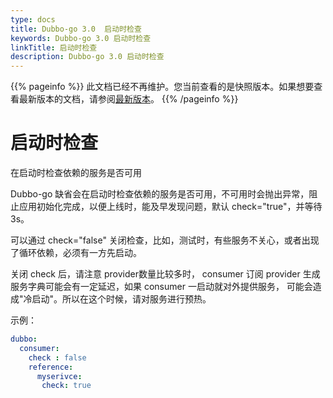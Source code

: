 ```yaml
---
type: docs
title: Dubbo-go 3.0  启动时检查
keywords: Dubbo-go 3.0 启动时检查
linkTitle: 启动时检查
description: Dubbo-go 3.0 启动时检查
---
```


{{% pageinfo %}} 此文档已经不再维护。您当前查看的是快照版本。如果想要查看最新版本的文档，请参阅[最新版本](/zh/docs3-v2/golang-sdk/tutorial/governance/health/start-check/)。
{{% /pageinfo %}}

# 启动时检查

在启动时检查依赖的服务是否可用

Dubbo-go 缺省会在启动时检查依赖的服务是否可用，不可用时会抛出异常，阻止应用初始化完成，以便上线时，能及早发现问题，默认 check="true"，并等待3s。

可以通过 check="false" 关闭检查，比如，测试时，有些服务不关心，或者出现了循环依赖，必须有一方先启动。

关闭 check 后，请注意 provider数量比较多时， consumer 订阅 provider 生成服务字典可能会有一定延迟，如果 consumer 一启动就对外提供服务，
可能会造成"冷启动"。所以在这个时候，请对服务进行预热。

示例：

```yaml
dubbo:
  consumer:
    check : false
    reference: 
      myserivce:
       check: true 
```


